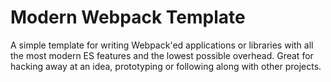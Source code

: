 # Modern Webpack Template

A simple template for writing Webpack'ed applications or libraries with all the most modern ES features and the lowest possible overhead. Great for hacking away at an idea, prototyping or following along with other projects.